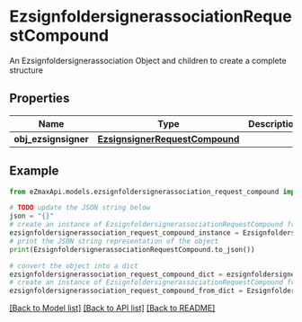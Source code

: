 # EzsignfoldersignerassociationRequestCompound

An Ezsignfoldersignerassociation Object and children to create a complete structure

## Properties

Name | Type | Description | Notes
------------ | ------------- | ------------- | -------------
**obj_ezsignsigner** | [**EzsignsignerRequestCompound**](EzsignsignerRequestCompound.md) |  | [optional] 

## Example

```python
from eZmaxApi.models.ezsignfoldersignerassociation_request_compound import EzsignfoldersignerassociationRequestCompound

# TODO update the JSON string below
json = "{}"
# create an instance of EzsignfoldersignerassociationRequestCompound from a JSON string
ezsignfoldersignerassociation_request_compound_instance = EzsignfoldersignerassociationRequestCompound.from_json(json)
# print the JSON string representation of the object
print(EzsignfoldersignerassociationRequestCompound.to_json())

# convert the object into a dict
ezsignfoldersignerassociation_request_compound_dict = ezsignfoldersignerassociation_request_compound_instance.to_dict()
# create an instance of EzsignfoldersignerassociationRequestCompound from a dict
ezsignfoldersignerassociation_request_compound_from_dict = EzsignfoldersignerassociationRequestCompound.from_dict(ezsignfoldersignerassociation_request_compound_dict)
```
[[Back to Model list]](../README.md#documentation-for-models) [[Back to API list]](../README.md#documentation-for-api-endpoints) [[Back to README]](../README.md)


